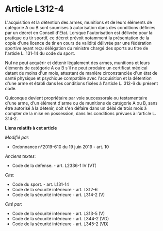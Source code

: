 # Article L312-4

L'acquisition et la détention des armes, munitions et de leurs éléments de catégorie A ou B sont soumises à autorisation dans
des conditions définies par un décret en Conseil d'Etat. Lorsque l'autorisation est délivrée pour la pratique du tir sportif,
ce décret prévoit notamment la présentation de la copie d'une licence de tir en cours de validité délivrée par une fédération
sportive ayant reçu délégation du ministre chargé des sports au titre de l'article L. 131-14 du code du sport.

Nul ne peut acquérir et détenir légalement des armes, munitions et leurs éléments de catégorie A ou B s'il ne peut produire
un certificat médical datant de moins d'un mois, attestant de manière circonstanciée d'un état de santé physique et psychique
compatible avec l'acquisition et la détention d'une arme et établi dans les conditions fixées à l'article L. 312-6 du présent
code.

Quiconque devient propriétaire par voie successorale ou testamentaire d'une arme, d'un élément d'arme ou de munitions de
catégorie A ou B, sans être autorisé à la détenir, doit s'en défaire dans un délai de trois mois à compter de la mise en
possession, dans les conditions prévues à l'article L. 314-2.

**Liens relatifs à cet article**

_Modifié par_:

  - Ordonnance n°2019-610 du 19 juin 2019 - art. 10

_Anciens textes_:

  - Code de la défense. - art. L2336-1 IV (VT)

_Cite_:

  - Code du sport. - art. L131-14
  - Code de la sécurité intérieure - art. L312-6
  - Code de la sécurité intérieure - art. L314-2 (V)

_Cité par_:

  - Code de la sécurité intérieure - art. L313-5 (V)
  - Code de la sécurité intérieure - art. L344-2 (VD)
  - Code de la sécurité intérieure - art. L345-2 (VD)
